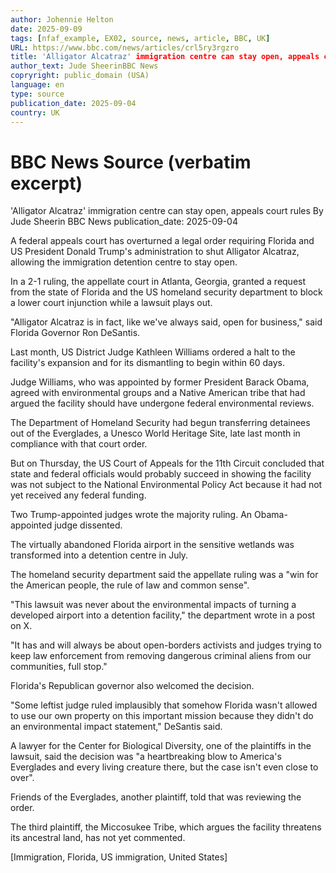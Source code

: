```yaml
---
author: Johennie Helton
date: 2025-09-09
tags: [nfaf_example, EX02, source, news, article, BBC, UK]
URL: https://www.bbc.com/news/articles/crl5ry3rgzro
title: 'Alligator Alcatraz' immigration centre can stay open, appeals court rules  
author_text: Jude SheerinBBC News  
copryright: public_domain (USA)
language: en
type: source
publication_date: 2025-09-04
country: UK
---
```


# BBC News Source (verbatim excerpt)

'Alligator Alcatraz' immigration centre can stay open, appeals court rules
By Jude Sheerin BBC News 
publication_date: 2025-09-04

A federal appeals court has overturned a legal order requiring Florida and US President Donald Trump's administration to shut Alligator Alcatraz, allowing the immigration detention centre to stay open.

In a 2-1 ruling, the appellate court in Atlanta, Georgia, granted a request from the state of Florida and the US homeland security department to block a lower court injunction while a lawsuit plays out.

"Alligator Alcatraz is in fact, like we've always said, open for business," said Florida Governor Ron DeSantis.

Last month, US District Judge Kathleen Williams ordered a halt to the facility's expansion and for its dismantling to begin within 60 days.

Judge Williams, who was appointed by former President Barack Obama, agreed with environmental groups and a Native American tribe that had argued the facility should have undergone federal environmental reviews.

The Department of Homeland Security had begun transferring detainees out of the Everglades, a Unesco World Heritage Site, late last month in compliance with that court order.

But on Thursday, the US Court of Appeals for the 11th Circuit concluded that state and federal officials would probably succeed in showing the facility was not subject to the National Environmental Policy Act because it had not yet received any federal funding.

Two Trump-appointed judges wrote the majority ruling. An Obama-appointed judge dissented.

The virtually abandoned Florida airport in the sensitive wetlands was transformed into a detention centre in July.

The homeland security department said the appellate ruling was a "win for the American people, the rule of law and common sense".

"This lawsuit was never about the environmental impacts of turning a developed airport into a detention facility," the department wrote in a post on X.

"It has and will always be about open-borders activists and judges trying to keep law enforcement from removing dangerous criminal aliens from our communities, full stop."

Florida's Republican governor also welcomed the decision.

"Some leftist judge ruled implausibly that somehow Florida wasn't allowed to use our own property on this important mission because they didn't do an environmental impact statement," DeSantis said.

A lawyer for the Center for Biological Diversity, one of the plaintiffs in the lawsuit, said the decision was "a heartbreaking blow to America's Everglades and every living creature there, but the case isn't even close to over".

Friends of the Everglades, another plaintiff, told that was reviewing the order.

The third plaintiff, the Miccosukee Tribe, which argues the facility threatens its ancestral land, has not yet commented.

[Immigration, Florida, US immigration, United States]